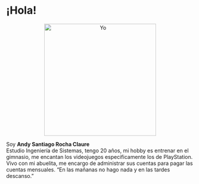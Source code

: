 # ¡Hola! 
<p align="center">
  <img src="C:\Users\rsant\Downloads\Ahandsomemanwithblackhairandglassesprogrammingwithanimeanimationstylemuscularbuildfromgoingtothegymsittingatadeskdynamicposevibrantcolorsdetailedbackgroundofafuturisticcoding-ezgif.com-video-to-gif-converter.gif"?raw=true" alt="Yo" width="300">

</p>

Soy **Andy Santiago Rocha Claure**  
Estudio Ingeniería de Sistemas, tengo 20 años, mi hobby es entrenar en el gimnasio, me encantan los videojuegos especificamente los de PlayStation.
Vivo con mi abuelita, me encargo de administrar sus cuentas para pagar las cuentas mensuales.
“En las mañanas no hago nada y en las tardes descanso.”
